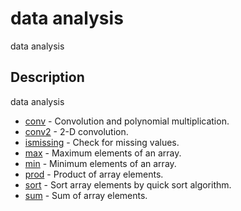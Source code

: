 # data analysis

data analysis

## Description

data analysis

- [conv](conv.md) - Convolution and polynomial multiplication.
- [conv2](conv2.md) - 2-D convolution.
- [ismissing](ismissing.md) - Check for missing values.
- [max](max.md) - Maximum elements of an array.
- [min](min.md) - Minimum elements of an array.
- [prod](prod.md) - Product of array elements.
- [sort](sort.md) - Sort array elements by quick sort algorithm.
- [sum](sum.md) - Sum of array elements.
